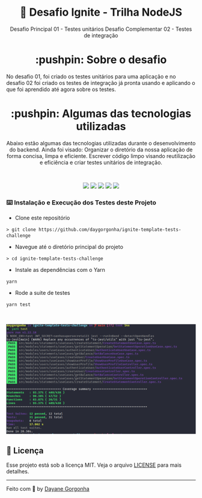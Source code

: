 <h1 align="center">🚀 Desafio Ignite - Trilha NodeJS</h1>
<p align="center">
  Desafio Principal 01 - Testes unitários
  Desafio Complementar 02 - Testes de integração
  <br>
</p>
<h1 align="center">:pushpin: Sobre o desafio</h1>
No desafio 01, foi criado os testes unitários para uma aplicação e no desafio 02 foi criado os testes de integração já pronta usando e aplicando o que foi aprendido até agora sobre os testes.

<h1 align="center">:pushpin: Algumas das tecnologias utilizadas</h1>
<p align="center">
  Abaixo estão algumas das tecnologias utilizadas durante o desenvolvimento do backend. Ainda foi visado: Organizar o diretório da nossa aplicação de forma concisa, limpa e eficiente. Escrever código limpo visando reutilização e eficiência e criar testes unitários de integração.
</p>
<br/>
<p align="center">
  <img  src="https://img.shields.io/badge/-Yarn-2C8EBB?&style=for-the-badge&logoColor=fff&logo=yarn&logoWidth=25"/>
  <img  src="https://img.shields.io/badge/-TypeScript-3178C6?&style=for-the-badge&logoColor=fff&logo=TypeScript&logoWidth=25"/>
  <img  src="https://img.shields.io/badge/-Node.js-339933?&style=for-the-badge&logoColor=fff&logo=Node.js&logoWidth=25"/>
  <img  src="https://img.shields.io/badge/-Typeorm-F37626?&style=for-the-badge&logoColor=fff&logo=Databricks&logoWidth=25"/>
  <img  src="https://img.shields.io/badge/-Docker-2496ED?&style=for-the-badge&logoColor=fff&logo=Docker&logoWidth=25"/>
</p>
<p align="left">

### :keyboard: Instalação e Execução dos Testes deste Projeto

- Clone este repositório

```
> git clone https://github.com/daygorgonha/ignite-template-tests-challenge
```

- Navegue até o diretório principal do projeto

```
> cd ignite-template-tests-challenge
```

- Instale as dependências com o Yarn

```
yarn
```

- Rode a suite de testes

```
yarn test
```

</p>
<br/>
<p align="center">
  <img src="./assets/test.png">
</p>

## :memo: Licença

Esse projeto está sob a licença MIT. Veja o arquivo [LICENSE](https://github.com/git/git-scm.com/blob/master/MIT-LICENSE.txt) para mais detalhes.

---

Feito com 💜 by <a href="https://www.linkedin.com/in/dayanegorgonha/">Dayane Gorgonha</a>
